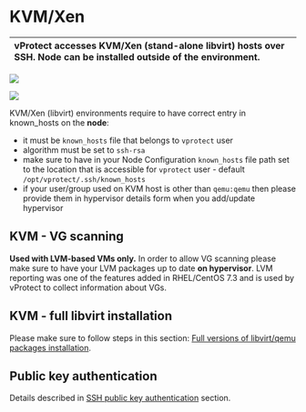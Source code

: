 # KVM/Xen

| vProtect accesses KVM/Xen \(stand-alone libvirt\) hosts over SSH. Node can be installed outside of the environment. |
| :--- |


![](https://github.com/backupmonster/storware-vprotect-manual/tree/31778b5e60e67956cc3fb965d118537bb2d2be7e/.gitbook/assets/dell-emc-vprotect_kvm-xen-ssh.png)

![](https://github.com/backupmonster/storware-vprotect-manual/tree/31778b5e60e67956cc3fb965d118537bb2d2be7e/.gitbook/assets/dell-emc-vprotect_xen-ssh.png)

KVM/Xen \(libvirt\) environments require to have correct entry in known\_hosts on the **node**:

* it must be `known_hosts` file that belongs to `vprotect` user
* algorithm must be set to `ssh-rsa`
* make sure to have in your Node Configuration `known_hosts` file path set to the location that is accessible for `vprotect` user - default `/opt/vprotect/.ssh/known_hosts`
* if your user/group used on KVM host is other than `qemu:qemu` then please provide them in hypervisor details form when you add/update hypervisor

## KVM - VG scanning

**Used with LVM-based VMs only.** In order to allow VG scanning please make sure to have your LVM packages up to date **on hypervisor**. LVM reporting was one of the features added in RHEL/CentOS 7.3 and is used by vProtect to collect information about VGs.

## KVM - full libvirt installation

Please make sure to follow steps in this section: [Full versions of libvirt/qemu packages installation](../../common-tasks/full-versions-of-libvirt-qemu-packages-installation.md).

## Public key authentication

Details described in [SSH public key authentication](../../common-tasks/ssh-public-key-authentication.md) section.

